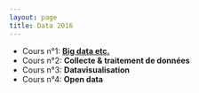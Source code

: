 ```yaml
---
layout: page
title: Data 2016
---
```


* Cours n°1: [**Big data etc.**](./1.html)
* Cours n°2: **Collecte & traitement de données**
* Cours n°3: **Datavisualisation**
* Cours n°4: **Open data**
